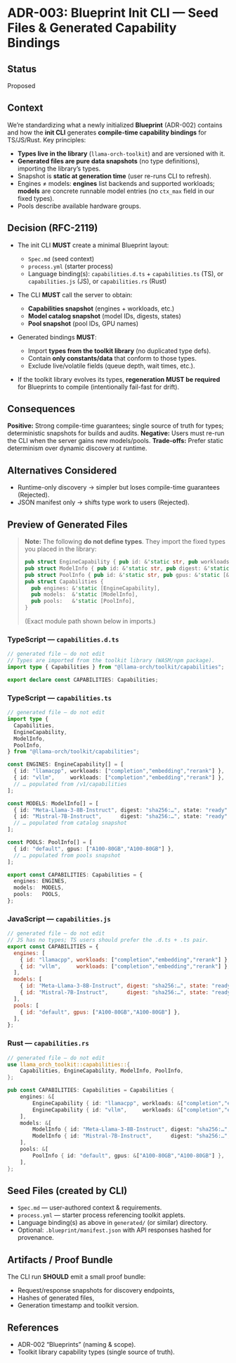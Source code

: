 # ADR-003: Blueprint Init CLI — Seed Files & Generated Capability Bindings

## Status

Proposed

## Context

We’re standardizing what a newly initialized **Blueprint** (ADR-002) contains and how the **init CLI** generates **compile-time capability bindings** for TS/JS/Rust.
Key principles:

* **Types live in the library** (`llama-orch-toolkit`) and are versioned with it.
* **Generated files are pure data snapshots** (no type definitions), importing the library’s types.
* Snapshot is **static at generation time** (user re-runs CLI to refresh).
* Engines ≠ models: **engines** list backends and supported workloads; **models** are concrete runnable model entries (no `ctx_max` field in our fixed types).
* Pools describe available hardware groups.

## Decision (RFC-2119)

* The init CLI **MUST** create a minimal Blueprint layout:

  * `Spec.md` (seed context)
  * `process.yml` (starter process)
  * Language binding(s): `capabilities.d.ts` + `capabilities.ts` (TS), or `capabilities.js` (JS), or `capabilities.rs` (Rust)
* The CLI **MUST** call the server to obtain:

  * **Capabilities snapshot** (engines + workloads, etc.)
  * **Model catalog snapshot** (model IDs, digests, states)
  * **Pool snapshot** (pool IDs, GPU names)
* Generated bindings **MUST**:

  * Import **types from the toolkit library** (no duplicated type defs).
  * Contain **only constants/data** that conform to those types.
  * Exclude live/volatile fields (queue depth, wait times, etc.).
* If the toolkit library evolves its types, **regeneration MUST be required** for Blueprints to compile (intentionally fail-fast for drift).

## Consequences

**Positive:** Strong compile-time guarantees; single source of truth for types; deterministic snapshots for builds and audits.
**Negative:** Users must re-run the CLI when the server gains new models/pools.
**Trade-offs:** Prefer static determinism over dynamic discovery at runtime.

## Alternatives Considered

* Runtime-only discovery → simpler but loses compile-time guarantees (Rejected).
* JSON manifest only → shifts type work to users (Rejected).

## Preview of Generated Files

> **Note:** The following **do not define types**. They import the fixed types you placed in the library:
>
> ```rust
> pub struct EngineCapability { pub id: &'static str, pub workloads: &'static [&'static str] }
> pub struct ModelInfo { pub id: &'static str, pub digest: &'static str, pub state: &'static str }
> pub struct PoolInfo { pub id: &'static str, pub gpus: &'static [&'static str] }
> pub struct Capabilities {
>   pub engines: &'static [EngineCapability],
>   pub models:  &'static [ModelInfo],
>   pub pools:   &'static [PoolInfo],
> }
> ```
>
> (Exact module path shown below in imports.)

### TypeScript — `capabilities.d.ts`

```ts
// generated file — do not edit
// Types are imported from the toolkit library (WASM/npm package).
import type { Capabilities } from "@llama-orch/toolkit/capabilities";

export declare const CAPABILITIES: Capabilities;
```

### TypeScript — `capabilities.ts`

```ts
// generated file — do not edit
import type {
  Capabilities,
  EngineCapability,
  ModelInfo,
  PoolInfo,
} from "@llama-orch/toolkit/capabilities";

const ENGINES: EngineCapability[] = [
  { id: "llamacpp", workloads: ["completion","embedding","rerank"] },
  { id: "vllm",     workloads: ["completion","embedding","rerank"] },
  // … populated from /v1/capabilities
];

const MODELS: ModelInfo[] = [
  { id: "Meta-Llama-3-8B-Instruct", digest: "sha256:…", state: "ready" },
  { id: "Mistral-7B-Instruct",      digest: "sha256:…", state: "ready" },
  // … populated from catalog snapshot
];

const POOLS: PoolInfo[] = [
  { id: "default", gpus: ["A100-80GB","A100-80GB"] },
  // … populated from pools snapshot
];

export const CAPABILITIES: Capabilities = {
  engines: ENGINES,
  models:  MODELS,
  pools:   POOLS,
};
```

### JavaScript — `capabilities.js`

```js
// generated file — do not edit
// JS has no types; TS users should prefer the .d.ts + .ts pair.
export const CAPABILITIES = {
  engines: [
    { id: "llamacpp", workloads: ["completion","embedding","rerank"] },
    { id: "vllm",     workloads: ["completion","embedding","rerank"] },
  ],
  models: [
    { id: "Meta-Llama-3-8B-Instruct", digest: "sha256:…", state: "ready" },
    { id: "Mistral-7B-Instruct",      digest: "sha256:…", state: "ready" },
  ],
  pools: [
    { id: "default", gpus: ["A100-80GB","A100-80GB"] },
  ],
};
```

### Rust — `capabilities.rs`

```rust
// generated file — do not edit
use llama_orch_toolkit::capabilities::{
    Capabilities, EngineCapability, ModelInfo, PoolInfo,
};

pub const CAPABILITIES: Capabilities = Capabilities {
    engines: &[
        EngineCapability { id: "llamacpp", workloads: &["completion","embedding","rerank"] },
        EngineCapability { id: "vllm",     workloads: &["completion","embedding","rerank"] },
    ],
    models: &[
        ModelInfo { id: "Meta-Llama-3-8B-Instruct", digest: "sha256:…", state: "ready" },
        ModelInfo { id: "Mistral-7B-Instruct",      digest: "sha256:…", state: "ready" },
    ],
    pools: &[
        PoolInfo { id: "default", gpus: &["A100-80GB","A100-80GB"] },
    ],
};
```

## Seed Files (created by CLI)

* `Spec.md` — user-authored context & requirements.
* `process.yml` — starter process referencing toolkit applets.
* Language binding(s) as above in `generated/` (or similar) directory.
* Optional: `.blueprint/manifest.json` with API responses hashed for provenance.

## Artifacts / Proof Bundle

The CLI run **SHOULD** emit a small proof bundle:

* Request/response snapshots for discovery endpoints,
* Hashes of generated files,
* Generation timestamp and toolkit version.

## References

* ADR-002 “Blueprints” (naming & scope).
* Toolkit library capability types (single source of truth).

